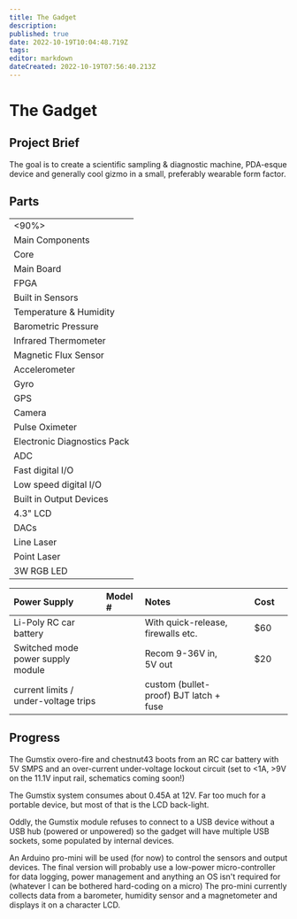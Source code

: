 ```yaml
---
title: The Gadget
description: 
published: true
date: 2022-10-19T10:04:48.719Z
tags: 
editor: markdown
dateCreated: 2022-10-19T07:56:40.213Z
---
```


# The Gadget

## Project Brief

The goal is to create a scientific sampling & diagnostic machine, PDA-esque device and generally cool gizmo in a small, preferably wearable form factor.

## Parts

|                             |
|-----------------------------|
| \<90%\>                     |
| Main Components             |
| Core                        |
| Main Board                  |
| FPGA                        |
| Built in Sensors            |
| Temperature & Humidity      |
| Barometric Pressure         |
| Infrared Thermometer        |
| Magnetic Flux Sensor        |
| Accelerometer               |
| Gyro                        |
| GPS                         |
| Camera                      |
| Pulse Oximeter              |
| Electronic Diagnostics Pack |
| ADC                         |
| Fast digital I/O            |
| Low speed digital I/O       |
| Built in Output Devices     |
| 4.3" LCD                    |
| DACs                        |
| Line Laser                  |
| Point Laser                 |
| 3W RGB LED                  |

| Power Supply                         | Model \# | Notes                                  |     |     | Cost |     |
|:-------------------------------------|:---------|:---------------------------------------|-----|-----|------|-----|
| Li-Poly RC car battery               |          | With quick-release, firewalls etc.     |     |     | \$60 |     |
| Switched mode power supply module    |          | Recom 9-36V in, 5V out                 |     |     | \$20 |     |
| current limits / under-voltage trips |          | custom (bullet-proof) BJT latch + fuse |     |     |      |     |

## Progress

The Gumstix overo-fire and chestnut43 boots from an RC car battery with 5V SMPS and an over-current under-voltage lockout circuit (set to \<1A, \>9V on the 11.1V input rail, schematics coming soon!)

The Gumstix system consumes about 0.45A at 12V. Far too much for a portable device, but most of that is the LCD back-light.

Oddly, the Gumstix module refuses to connect to a USB device without a USB hub (powered or unpowered) so the gadget will have multiple USB sockets, some populated by internal devices.

An Arduino pro-mini will be used (for now) to control the sensors and output devices. The final version will probably use a low-power micro-controller for data logging, power management and anything an OS isn't required for (whatever I can be bothered hard-coding on a micro) The pro-mini currently collects data from a barometer, humidity sensor and a magnetometer and displays it on a character LCD.
